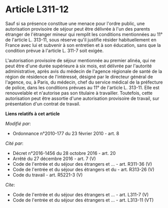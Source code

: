 # Article L311-12

Sauf si sa présence constitue une menace pour l'ordre public, une autorisation provisoire de séjour peut être délivrée à l'un
des parents étranger de l'étranger mineur qui remplit les conditions mentionnées au 11° de l'article L. 313-11, sous réserve
qu'il justifie résider habituellement en France avec lui et subvenir à son entretien et à son éducation, sans que la
condition prévue à l'article L. 311-7 soit exigée. 

L'autorisation provisoire de séjour mentionnée au premier alinéa, qui ne peut être d'une durée supérieure à six mois, est
délivrée par l'autorité administrative, après avis du médecin de l'agence régionale de santé de la région de résidence de
l'intéressé, désigné par le directeur général de l'agence, ou, à Paris, du médecin, chef du service médical de la préfecture
de police, dans les conditions prévues au 11° de l'article L. 313-11. Elle est renouvelable et n'autorise pas son titulaire à
travailler. Toutefois, cette autorisation peut être assortie d'une autorisation provisoire de travail, sur présentation d'un
contrat de travail.

**Liens relatifs à cet article**

_Modifié par_:

  - Ordonnance n°2010-177 du 23 février 2010 - art. 8

_Cité par_:

  - Décret n°2016-1456 du 28 octobre 2016 - art. 20
  - Arrêté du 27 décembre 2016 - art. 7 (V)
  - Code de l'entrée et du séjour des étrangers et ... - art. R311-36 (V)
  - Code de l'entrée et du séjour des étrangers et du  - art. R313-26 (V)
  - Code du travail - art. R5221-3 (V)

_Cite_:

  - Code de l'entrée et du séjour des étrangers et ... - art. L311-7 (V)
  - Code de l'entrée et du séjour des étrangers et ... - art. L313-11 (VT)
